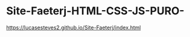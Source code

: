 # Site-Faeterj-HTML-CSS-JS-PURO-

<a src="https://lucasesteves2.github.io/Site-Faeterj/index.html"> https://lucasesteves2.github.io/Site-Faeterj/index.html <a>
